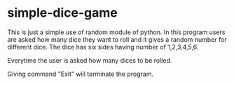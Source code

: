 # simple-dice-game
This is just a simple use of random module of python. In this program users are asked how many dice they want to roll and it gives a random number for different dice.
The dice has six sides having number of 1,2,3,4,5,6.

Everytime the user is asked how many dices to be rolled.
    
Giving command "Exit" wiil terminate the program.
